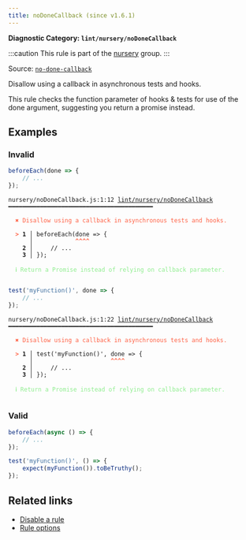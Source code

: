 ```yaml
---
title: noDoneCallback (since v1.6.1)
---
```


**Diagnostic Category: `lint/nursery/noDoneCallback`**

:::caution
This rule is part of the [nursery](/linter/rules/#nursery) group.
:::

Source: <a href="https://github.com/jest-community/eslint-plugin-jest/blob/main/docs/rules/no-done-callback.md" target="_blank"><code>no-done-callback</code></a>

Disallow using a callback in asynchronous tests and hooks.

This rule checks the function parameter of hooks & tests for use of the done argument, suggesting you return a promise instead.

## Examples

### Invalid

```jsx
beforeEach(done => {
    // ...
});
```

<pre class="language-text"><code class="language-text">nursery/noDoneCallback.js:1:12 <a href="https://biomejs.dev/linter/rules/no-done-callback">lint/nursery/noDoneCallback</a> ━━━━━━━━━━━━━━━━━━━━━━━━━━━━━━━━━━━━━━━━━

<strong><span style="color: Tomato;">  </span></strong><strong><span style="color: Tomato;">✖</span></strong> <span style="color: Tomato;">Disallow using a callback in asynchronous tests and hooks.</span>
  
<strong><span style="color: Tomato;">  </span></strong><strong><span style="color: Tomato;">&gt;</span></strong> <strong>1 │ </strong>beforeEach(done =&gt; {
   <strong>   │ </strong>           <strong><span style="color: Tomato;">^</span></strong><strong><span style="color: Tomato;">^</span></strong><strong><span style="color: Tomato;">^</span></strong><strong><span style="color: Tomato;">^</span></strong>
    <strong>2 │ </strong>    // ...
    <strong>3 │ </strong>});
  
<strong><span style="color: lightgreen;">  </span></strong><strong><span style="color: lightgreen;">ℹ</span></strong> <span style="color: lightgreen;">Return a Promise instead of relying on callback parameter.</span>
  
</code></pre>

```jsx
test('myFunction()', done => {
    // ...
});
```

<pre class="language-text"><code class="language-text">nursery/noDoneCallback.js:1:22 <a href="https://biomejs.dev/linter/rules/no-done-callback">lint/nursery/noDoneCallback</a> ━━━━━━━━━━━━━━━━━━━━━━━━━━━━━━━━━━━━━━━━━

<strong><span style="color: Tomato;">  </span></strong><strong><span style="color: Tomato;">✖</span></strong> <span style="color: Tomato;">Disallow using a callback in asynchronous tests and hooks.</span>
  
<strong><span style="color: Tomato;">  </span></strong><strong><span style="color: Tomato;">&gt;</span></strong> <strong>1 │ </strong>test('myFunction()', done =&gt; {
   <strong>   │ </strong>                     <strong><span style="color: Tomato;">^</span></strong><strong><span style="color: Tomato;">^</span></strong><strong><span style="color: Tomato;">^</span></strong><strong><span style="color: Tomato;">^</span></strong>
    <strong>2 │ </strong>    // ...
    <strong>3 │ </strong>});
  
<strong><span style="color: lightgreen;">  </span></strong><strong><span style="color: lightgreen;">ℹ</span></strong> <span style="color: lightgreen;">Return a Promise instead of relying on callback parameter.</span>
  
</code></pre>

### Valid

```jsx
beforeEach(async () => {
    // ...
});
```

```jsx
test('myFunction()', () => {
    expect(myFunction()).toBeTruthy();
});
```

## Related links

- [Disable a rule](/linter/#disable-a-lint-rule)
- [Rule options](/linter/#rule-options)

